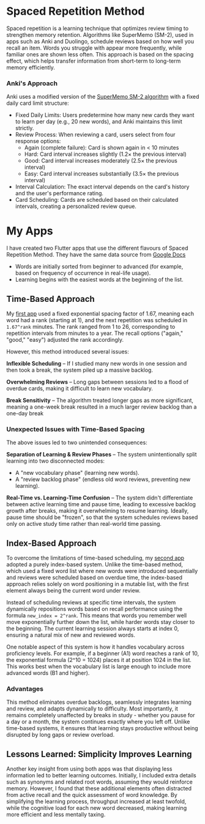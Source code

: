 # Spaced Repetition Method

Spaced repetition is a learning technique that optimizes review timing to strengthen memory retention. Algorithms like SuperMemo (SM-2), used in apps such as Anki and Duolingo, schedule reviews based on how well you recall an item. Words you struggle with appear more frequently, while familiar ones are shown less often. This approach is based on the spacing effect, which helps transfer information from short-term to long-term memory efficiently.

### Anki's Approach
Anki uses a modified version of the [SuperMemo SM-2 algorithm](https://en.wikipedia.org/wiki/SuperMemo#Description_of_SM-2_algorithm) with a fixed daily card limit structure:

- Fixed Daily Limits: Users predetermine how many new cards they want to learn per day (e.g., 20 new words), and Anki maintains this limit strictly.
- Review Process: When reviewing a card, users select from four response options:
  - Again (complete failure): Card is shown again in < 10 minutes
  - Hard: Card interval increases slightly (1.2× the previous interval)
  - Good: Card interval increases moderately (2.5× the previous interval)
  - Easy: Card interval increases substantially (3.5× the previous interval)
- Interval Calculation: The exact interval depends on the card's history and the user's performance rating.
- Card Scheduling: Cards are scheduled based on their calculated intervals, creating a personalized review queue.

# My Apps
I have created two Flutter apps that use the different flavours of Spaced Repetition Method. They have the same data source from [Google Docs](https://docs.google.com/spreadsheets/d/e/2PACX-1vTTUPG22pCGbrlYULESZ5FFyYTo9jyFGFEBk1Wx41gZiNvkonYcLPypdPGCZzFxTzywU4hCra4Fmx-b/pubhtml)
- Words are initially sorted from beginner to advanced (for example, based on frequency of occurrence in real-life usage).
- Learning begins with the easiest words at the beginning of the list.

## Time-Based Approach
My [first app](https://github.com/mikhail-poda/mila) used a fixed exponential spacing factor of 1.67, meaning each word had a rank (starting at 1), and the next repetition was scheduled in `1.67^rank` minutes. The rank ranged from 1 to 26, corresponding to repetition intervals from minutes to a year. The recall options ("again," "good," "easy") adjusted the rank accordingly.

However, this method introduced several issues:

**Inflexible Scheduling** – If I studied many new words in one session and then took a break, the system piled up a massive backlog.

**Overwhelming Reviews** – Long gaps between sessions led to a flood of overdue cards, making it difficult to learn new vocabulary.

**Break Sensitivity** – The algorithm treated longer gaps as more significant, meaning a one-week break resulted in a much larger review backlog than a one-day break

### Unexpected Issues with Time-Based Spacing
The above issues led to two unintended consequences:

**Separation of Learning & Review Phases** – The system unintentionally split learning into two disconnected modes:
- A "new vocabulary phase" (learning new words).
- A "review backlog phase" (endless old word reviews, preventing new learning).

**Real-Time vs. Learning-Time Confusion** – The system didn't differentiate between active learning time and pause time, leading to excessive backlog growth after breaks, making it overwhelming to resume learning. Ideally, pause time should be "frozen", so that the system schedules reviews based only on active study time rather than real-world time passing.

## Index-Based Approach
To overcome the limitations of time-based scheduling, my [second app](https://github.com/mikhail-poda/mila_ivrit) adopted a purely index-based system. Unlike the time-based method, which used a fixed word list where new words were introduced sequentially and reviews were scheduled based on overdue time, the index-based approach relies solely on word positioning in a mutable list, with the first element always being the current word under review.

Instead of scheduling reviews at specific time intervals, the system dynamically repositions words based on recall performance using the formula `new_index = 2^rank`. This means that words you remember well move exponentially further down the list, while harder words stay closer to the beginning. The current learning session always starts at index 0, ensuring a natural mix of new and reviewed words.

One notable aspect of this system is how it handles vocabulary across proficiency levels. For example, if a beginner (A1) word reaches a rank of 10, the exponential formula (2^10 = 1024) places it at position 1024 in the list. This works best when the vocabulary list is large enough to include more advanced words (B1 and higher).

### Advantages
This method eliminates overdue backlogs, seamlessly integrates learning and review, and adapts dynamically to difficulty. Most importantly, it remains completely unaffected by breaks in study - whether you pause for a day or a month, the system continues exactly where you left off. Unlike time-based systems, it ensures that learning stays productive without being disrupted by long gaps or review overload.

## Lessons Learned: Simplicity Improves Learning
Another key insight from using both apps was that displaying less information led to better learning outcomes. Initially, I included extra details such as synonyms and related root words, assuming they would reinforce memory. However, I found that these additional elements often distracted from active recall and the quick assessment of word knowledge. By simplifying the learning process, throughput increased at least twofold, while the cognitive load for each new word decreased, making learning more efficient and less mentally taxing.

